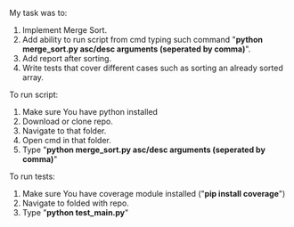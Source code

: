 My task was to:
  1. Implement Merge Sort.
  2. Add ability to run script from cmd typing such command "**python merge_sort.py asc/desc arguments (seperated by comma)**".
  3. Add report after sorting.
  4. Write tests that cover different cases such as sorting an already sorted array.

To run script:
  1. Make sure You have python installed
  2. Download or clone repo.
  3. Navigate to that folder.
  4. Open cmd in that folder.
  5. Type "**python merge_sort.py asc/desc arguments (seperated by comma)**"

To run tests:
  1. Make sure You have coverage module installed ("**pip install coverage**")
  2. Navigate to folded with repo.
  3. Type "**python test_main.py**"
